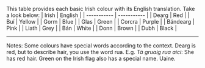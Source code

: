 This table provides each basic Irish colour with its English translation. Take a look below: 
| Irish | English |
| ----------- | ----------- |
| Dearg | Red |
| Buí | Yellow |
| Gorm | Blue |
| Glas | Green |
| Corcra | Purple |
| Bándearg | Pink |
| Liath | Grey |
| Bán | White |
| Donn | Brown |
| Dubh | Black |

---
Notes: 
Some colours have special words according to the context. Dearg is red, but to describe hair, you use the word rua. E.g. *Tá gruaig rua aici*: She has red hair. Green on the Irish flag also has a special name. Uaine. 

